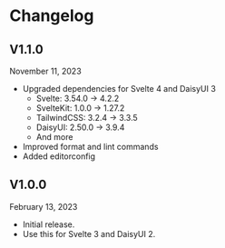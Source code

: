 # Changelog

## V1.1.0

November 11, 2023

- Upgraded dependencies for Svelte 4 and DaisyUI 3
  - Svelte: 3.54.0 -> 4.2.2
  - SvelteKit: 1.0.0 -> 1.27.2
  - TailwindCSS: 3.2.4 -> 3.3.5
  - DaisyUI: 2.50.0 -> 3.9.4
  - And more
- Improved format and lint commands
- Added editorconfig

## V1.0.0

February 13, 2023

- Initial release.
- Use this for Svelte 3 and DaisyUI 2.
